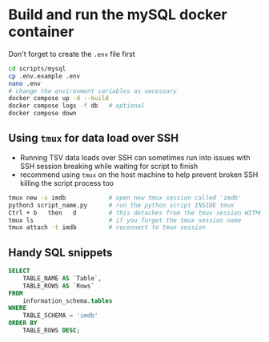 # Build and run the mySQL docker container

Don't forget to create the `.env` file first
```sh
cd scripts/mysql
cp .env.example .env
nano .env
# change the environment variables as necessary
docker compose up -d --build
docker compose logs -f db   # optional
docker compose down 
```

## Using `tmux` for data load over SSH

* Running TSV data loads over SSH can sometimes run into issues with SSH session breaking while waiting for script to finish
* recommend using `tmux` on the host machine to help prevent broken SSH killing the script process too

```sh
tmux new -s imdb            # open new tmux session called 'imdb'
python3 script_name.py      # run the python script INSIDE tmux
Ctrl + b   then   d         # this detaches from the tmux session WITHOUT killing it
tmux ls                     # if you forget the tmux session name
tmux attach -t imdb         # reconnect to tmux session
```



## Handy SQL snippets

```SQL
SELECT
    TABLE_NAME AS `Table`,
    TABLE_ROWS AS `Rows`
FROM
    information_schema.tables
WHERE
    TABLE_SCHEMA = 'imdb'
ORDER BY
    TABLE_ROWS DESC;
```